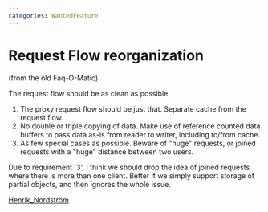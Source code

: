 ```yaml
---
categories: WantedFeature
---
```

# Request Flow reorganization

(from the old Faq-O-Matic)

The request flow should be as clean as possible

1. The proxy request flow should be just that. Separate cache from the
    request flow.
2. No double or triple copying of data. Make use of reference counted
    data buffers to pass data as-is from reader to writer, including
    to/from cache.
3. As few special cases as possible. Beware of "huge" requests, or
    joined requests with a "huge" distance between two users.

Due to requirement '3', I think we should drop the idea of joined
requests where there is more than one client. Better if we simply
support storage of partial objects, and then ignores the whole issue.

[Henrik_Nordström](/HenrikNordstrom)
